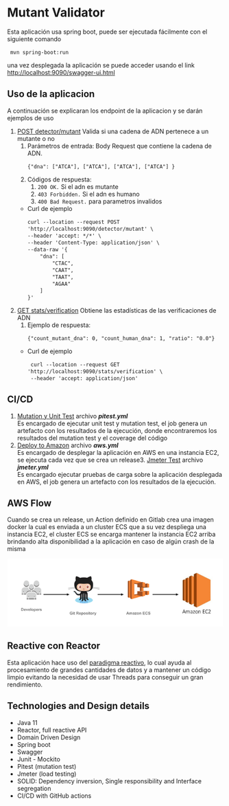 # Mutant Validator
Esta aplicación usa spring boot, puede ser ejecutada fácilmente con el siguiente comando
``` angularjs
 mvn spring-boot:run
 ```

una vez desplegada la aplicación se puede acceder usando el link [http://localhost:9090/swagger-ui.html](http://localhost:9090/swagger-ui.html)

## Uso de la aplicacion
A continuación se explicaran los endpoint de la aplicacion y se darán ejemplos de uso

1. [POST detector/mutant](http://localhost:9090/webjars/swagger-ui/index.html?configUrl=/v3/api-docs/swagger-config#/detector-controller/isMutant) Valida si una cadena de ADN pertenece a un mutante o no 
      1. Parámetros de entrada: Body Request que contiene la cadena de ADN.
         ``` angularjs
         {"dna": ["ATCA"], ["ATCA"], ["ATCA"], ["ATCA"] }
         ```
      2. Códigos de respuesta:
         1. ``` 200 OK. ``` Si el adn es mutante
         2. ```403 Forbidden.``` Si el adn es humano
         3. ```400 Bad Request.``` para parametros invalidos
   - Curl de ejemplo
       ``` angularjs
       curl --location --request POST 'http://localhost:9090/detector/mutant' \
       --header 'accept: */*' \
       --header 'Content-Type: application/json' \
       --data-raw '{
           "dna": [
               "CTAC",
               "CAAT",
               "TAAT",
               "AGAA"
           ]
       }'
        ```
2. [GET stats/verification](http://localhost:9090/webjars/swagger-ui/index.html?configUrl=/v3/api-docs/swagger-config#/stats-controller/getVerificationStats)
Obtiene las estadísticas de las verificaciones de ADN
   1. Ejemplo de respuesta:
      ``` angularjs
      {"count_mutant_dna": 0, "count_human_dna": 1, "ratio": "0.0"}
      ```
    - Curl de ejemplo
      ``` angularjs
       curl --location --request GET 'http://localhost:9090/stats/verification' \
       --header 'accept: application/json'
      ```
      
## CI/CD

1. [Mutation y Unit Test](https://github.com/wilferac/mutantTest/actions/workflows/pitest.yml) archivo _**_pitest.yml_**_ 
   <br />Es encargado de ejecutar unit test y mutation test,
   el job genera un artefacto con los resultados de la ejecución, donde encontraremos los resultados del mutation test y el coverage del código
2. [Deploy to Amazon](https://github.com/wilferac/mutantTest/actions/workflows/aws.yml) archivo _**_aws.yml_**_
      <br />Es encargado de desplegar la aplicación en AWS en una instancia EC2, se ejecuta cada vez que se crea un release3. [Jmeter Test](https://github.com/wilferac/mutantTest/actions/workflows/jmeter.yml) archivo _**_jmeter.yml_**_
   <br />Es encargado ejecutar pruebas de carga sobre la aplicación desplegada en AWS, el job genera un artefacto con los resultados de la ejecución.  

## AWS Flow 
Cuando se crea un release, un Action definido en Gitlab crea una imagen docker la cual es enviada a un cluster ECS que a su vez despliega una instancia EC2,
el cluster ECS se encarga mantener la instancia EC2 arriba brindando alta disponibilidad a la aplicación en caso de algún crash de la misma

![](src/main/resources/doc/flowAWs.png)

## Reactive con Reactor
Esta aplicación hace uso del [paradigma reactivo](https://en.wikipedia.org/wiki/Reactive_programming), lo cual ayuda al procesamiento de grandes cantidades de datos y a mantener un código limpio evitando la necesidad de usar Threads para conseguir un gran rendimiento.
## Technologies and Design details
* Java 11
* Reactor, full reactive API
* Domain Driven Design
* Spring boot
* Swagger
* Junit - Mockito
* Pitest (mutation test)
* Jmeter (load testing)
* SOLID: Dependency inversion, Single responsibility and Interface segregation
* CI/CD with GitHub actions
